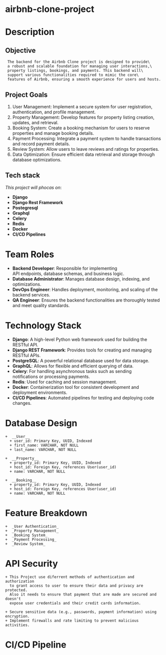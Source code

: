 # airbnb-clone-project

# Description

  ## Objective
     The backend for the Airbnb Clone project is designed to provide\
     a robust and scalable foundation for managing user interactions,\
     property listings, bookings, and payments. This backend will\
     support various functionalities required to mimic the core\
     features of Airbnb, ensuring a smooth experience for users and hosts.

  ## Project Goals
  
   1. User Management: Implement a secure system for user registration, 
   authentication, and profile management.
   2. Property Management: Develop features for property listing creation, 
   updates, and retrieval.
   3. Booking System: Create a booking mechanism for users to 
   reserve properties and manage booking details.
   4. Payment Processing: Integrate a payment system to handle 
   transactions and record payment details.
   5. Review System: Allow users to leave reviews 
   and ratings for properties.
   6. Data Optimization: Ensure efficient data 
   retrieval and storage through database optimizations.
  ## Tech stack 
 _This project will phocas on_:
   +  __Django__
   +  __Django Rest Framework__
   +  __Postegresql__
   +  __Graphql__ 
   +  __Celery__ 
   +  __Redis__ 
   +  __Docker__
   +  __CI/CD Pipelines__ 

# Team Roles 
  +  __Backend Developer__: Responsible for implementing   
  API endpoints, database schemas,  and     business logic.
  +  __Database Administrator__: Manages database design, 
  indexing, and optimizations.
  +  __DevOps Engineer__: Handles deployment, monitoring, 
  and scaling of the backend services.
  +  __QA Engineer__: Ensures the backend functionalities 
  are thoroughly tested and meet quality standards.

 # Technology Stack 
  +  __Django__: A high-level Python web framework used for building the RESTful API.
  +  __Django REST Framework__: Provides tools for creating and managing RESTful APIs.
  +  __PostgreSQL__: A powerful relational database used for data storage.
  +  __GraphQL__: Allows for flexible and efficient querying of data.
  +  __Celery__: For handling asynchronous tasks such as sending    
                 notifications or processing payments.
  + __Redis__: Used for caching and session management.
  +  __Docker__: Containerization tool for consistent development and deployment environments.
  +  __CI/CD Pipelines__: Automated pipelines for testing and deploying code changes.

  # Database Design

    +  __User__
      + user_id: Primary Key, UUID, Indexed
      + first_name: VARCHAR, NOT NULL
      + last_name: VARCHAR, NOT NULL

    +  __Property__
      + property_id: Primary Key, UUID, Indexed
      + host_id: Foreign Key, references User(user_id)
      + name: VARCHAR, NOT NULL

    +  __Booking__
      + property_id: Primary Key, UUID, Indexed
      + host_id: Foreign Key, references User(user_id)
      + name: VARCHAR, NOT NULL
    
  # Feature Breakdown
    +  _User Authentication_
    +  _Property Management_
    +  _Booking System_
    +  _Payment Processing_
    +  _Review System_

  # API Security 

    + This Project use diferrent methods of authentication and authorization  
      to grant access to user to ensure their data and privacy are protected.
      Also it needs to ensure that payment that are made are secured and doesn't
      expose user credentials and their credit cards information.

    + Secure sensitive data (e.g., passwords, payment information) using encryption.
    + Implement firewalls and rate limiting to prevent malicious activities.

  # CI/CD Pipeline
